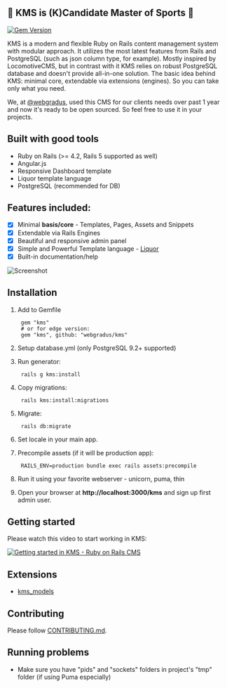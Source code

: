 ## :muscle: KMS is (K)Candidate Master of Sports :muscle:

[![Gem Version](https://badge.fury.io/rb/kms.svg)](https://badge.fury.io/rb/kms)

KMS is a modern and flexible Ruby on Rails content management system with modular approach. It utilizes the most latest features from Rails and PostgreSQL (such as json column type, for example). Mostly inspired by LocomotiveCMS, but in contrast with it KMS relies on robust PostgreSQL database and doesn't provide all-in-one solution. The basic idea behind KMS: minimal core, extendable via extensions (engines). So you can take only what you need.

We, at [@webgradus](http://webgradus.com), used this CMS for our clients needs over past 1 year and now it's ready to be open sourced.
So feel free to use it in your projects.

## Built with good tools
* Ruby on Rails (>= 4.2, Rails 5 supported as well)
* Angular.js
* Responsive Dashboard template
* Liquor template language
* PostgreSQL (recommended for DB)

## Features included:
- [x] Minimal **basis/core** - Templates, Pages, Assets and Snippets
- [x] Extendable via Rails Engines
- [x] Beautiful and responsive admin panel
- [x] Simple and Powerful Template language - [Liquor](https://github.com/evilmartians/liquor)
- [x] Built-in documentation/help

![Screenshot](http://webgradus.com/images/KMS.jpg)

## Installation

1. Add to Gemfile

        gem "kms"
        # or for edge version:
        gem "kms", github: "webgradus/kms"

2. Setup database.yml (only PostgreSQL 9.2+ supported)

3. Run generator:

        rails g kms:install

4. Copy migrations:

        rails kms:install:migrations

5. Migrate:

        rails db:migrate

6. Set locale in your main app.

7. Precompile assets (if it will be production app):

        RAILS_ENV=production bundle exec rails assets:precompile

8. Run it using your favorite webserver - unicorn, puma, thin
9. Open your browser at **http://localhost:3000/kms** and sign up first admin user.

## Getting started
Please watch this video to start working in KMS:

[![Getting started in KMS - Ruby on Rails CMS](http://img.youtube.com/vi/WPZoWyd-thE/0.jpg)](https://youtu.be/WPZoWyd-thE "Getting started in KMS - Ruby on Rails CMS")

## Extensions
* [kms_models](https://github.com/webgradus/kms_models)

## Contributing

Please follow [CONTRIBUTING.md](CONTRIBUTING.md).

## Running problems

* Make sure you have "pids" and "sockets" folders in project's "tmp" folder (if using Puma especially)
